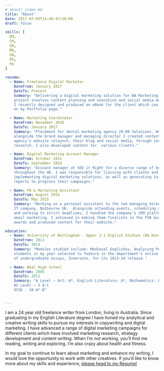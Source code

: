 ```yaml
---
# about/_index.md
title: "About"
date: 2017-07-03T14:49:47+10:00
draft: false

skills: [
  DM,
  CM,
  SM,
  MR,
  GW,
  PR,
  PA
]

resume:
  - Name: Freelance Digital Marketer
    DateFrom: January 2017
    DateTo: Present
    Summary: "Delivering a digital marketing solution for BA Marketing. The
    project involves content planning and execution and social media marketing.
    I recently designed and produced an eBook for the client which can be seen
    on my Portfolio page."

  - Name: Marketing Coordinator
    DateFrom: November 2016
    DateTo: January 2017
    Summary: "Placement for dental marketing agency 20-80 Solutions. Working
    alongside the brand manager and managing director I created content for the
    agency’s website relaunch, their blog and social media, through independent
    research. I also developed content for  various clients."

  - Name: Digital Marketing Account Manager
    DateFrom: October 2015
    DateTo: September 2016
    Summary: "Account manager at SEO it Right for a diverse range of businesses
    throughout the UK. I was responsible for liaising with clients and
    implementing digital marketing solutions, as well as generating tailored
    reports to progress their campaigns."

  - Name: PA & Marketing Assistant
    DateFrom: August 2014
    DateTo: May 2015
    Summary: "Working as a personal assistant to the two managing directors at
    IT company, Nutbourne UK.  Alongside attending events, scheduling meetings
    and working to strict deadlines, I handled the company’s CRM platform and
    email marketing. I achieved in making them finalists in the FSB business
    awards and produced content for their website."

education:
  - Name: University of Nottingham - Upper 2:1 English Studies (BA Hons)
    DateFrom: 2011
    DateTo: 2014
    Summary: "Modules studied include: Medieval Englishes, Analysing Performance, Studying Modern Literature and Language and Context. I was one of the few
    students in my year selected to feature in the department’s online journal
    of undergraduate essays, Innervate, for its 2013-14 release."

  - Name: Beal High School
    DateFrom: 2005
    DateTo: 2011
    Summary: "A Level – Art: A*, English Literature: A*, Mathematics: B
    AS Level – 5 A-C
    GCSE - 10 A*-B"


---
```


I am a 24 year old freelance writer from London, living in Australia. Since
graduating in my English Literature degree I have honed my analytical and
creative writing skills to pursue my interests in copywriting and digital
marketing. I have advanced a range of digital marketing campaigns for different
clients which have involved marketing research, strategy development and content
writing. When I’m not working, you’ll find me reading, writing and exploring.
I’m also crazy about health and fitness.

In my goal to continue to learn about marketing and enhance my writing, I would
love the opportunity to work with other creatives. If you’d like to know more
about my skills and experience, [please head to my Resume!](#resume)
